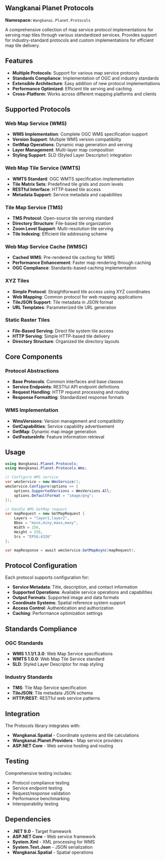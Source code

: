 ## Wangkanai Planet Protocols

**Namespace:** `Wangkanai.Planet.Protocols`

A comprehensive collection of map service protocol implementations for serving map tiles through various standardized services. Provides support for industry-standard protocols and custom implementations for efficient map tile delivery.

## Features

- **Multiple Protocols**: Support for various map service protocols
- **Standards Compliance**: Implementation of OGC and industry standards
- **Extensible Architecture**: Easy addition of new protocol implementations
- **Performance Optimized**: Efficient tile serving and caching
- **Cross-Platform**: Works across different mapping platforms and clients

## Supported Protocols

### Web Map Service (WMS)
- **WMS Implementation**: Complete OGC WMS specification support
- **Version Support**: Multiple WMS version compatibility
- **GetMap Operations**: Dynamic map generation and serving
- **Layer Management**: Multi-layer map composition
- **Styling Support**: SLD (Styled Layer Descriptor) integration

### Web Map Tile Service (WMTS)
- **WMTS Standard**: OGC WMTS specification implementation
- **Tile Matrix Sets**: Predefined tile grids and zoom levels
- **RESTful Interface**: HTTP-based tile access
- **Metadata Support**: Service metadata and capabilities

### Tile Map Service (TMS)
- **TMS Protocol**: Open-source tile serving standard
- **Directory Structure**: File-based tile organization
- **Zoom Level Support**: Multi-resolution tile serving
- **Tile Indexing**: Efficient tile addressing scheme

### Web Map Service Cache (WMSC)
- **Cached WMS**: Pre-rendered tile caching for WMS
- **Performance Enhancement**: Faster map rendering through caching
- **OGC Compliance**: Standards-based caching implementation

### XYZ Tiles
- **Simple Protocol**: Straightforward tile access using XYZ coordinates
- **Web Mapping**: Common protocol for web mapping applications
- **TileJSON Support**: Tile metadata in JSON format
- **URL Templates**: Parameterized tile URL generation

### Static Raster Tiles
- **File-Based Serving**: Direct file system tile access
- **HTTP Serving**: Simple HTTP-based tile delivery
- **Directory Structure**: Organized tile directory layouts

## Core Components

### Protocol Abstractions
- **Base Protocols**: Common interfaces and base classes
- **Service Endpoints**: RESTful API endpoint definitions
- **Request Handling**: HTTP request processing and routing
- **Response Formatting**: Standardized response formats

### WMS Implementation
- **WmsVersions**: Version management and compatibility
- **GetCapabilities**: Service capability advertisement
- **GetMap**: Dynamic map image generation
- **GetFeatureInfo**: Feature information retrieval

## Usage

```csharp
using Wangkanai.Planet.Protocols;
using Wangkanai.Planet.Protocols.Wms;

// Configure WMS service
var wmsService = new WmsService();
wmsService.Configure(options => {
    options.SupportedVersions = WmsVersions.All;
    options.DefaultFormat = "image/png";
});

// Handle WMS GetMap request
var mapRequest = new GetMapRequest {
    Layers = "layer1,layer2",
    Bbox = "minx,miny,maxx,maxy",
    Width = 256,
    Height = 256,
    Srs = "EPSG:4326"
};

var mapResponse = await wmsService.GetMapAsync(mapRequest);
```

## Protocol Configuration

Each protocol supports configuration for:
- **Service Metadata**: Title, description, and contact information
- **Supported Operations**: Available service operations and capabilities
- **Output Formats**: Supported image and data formats
- **Coordinate Systems**: Spatial reference system support
- **Access Control**: Authentication and authorization
- **Caching**: Performance optimization settings

## Standards Compliance

### OGC Standards
- **WMS 1.1.1/1.3.0**: Web Map Service specifications
- **WMTS 1.0.0**: Web Map Tile Service standard
- **SLD**: Styled Layer Descriptor for map styling

### Industry Standards
- **TMS**: Tile Map Service specification
- **TileJSON**: Tile metadata JSON schema
- **HTTP/REST**: RESTful web service patterns

## Integration

The Protocols library integrates with:
- **Wangkanai.Spatial** - Coordinate systems and tile calculations
- **Wangkanai.Planet.Providers** - Map service providers
- **ASP.NET Core** - Web service hosting and routing

## Testing

Comprehensive testing includes:
- Protocol compliance testing
- Service endpoint testing
- Request/response validation
- Performance benchmarking
- Interoperability testing

## Dependencies

- **.NET 9.0** - Target framework
- **ASP.NET Core** - Web service framework
- **System.Xml** - XML processing for WMS
- **System.Text.Json** - JSON serialization
- **Wangkanai.Spatial** - Spatial operations
